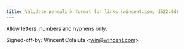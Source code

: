 ```yaml
---
title: Validate permalink format for links (wincent.com, d522c0d)
---
```


Allow letters, numbers and hyphens only.

Signed-off-by: Wincent Colaiuta &lt;win@wincent.com&gt;
